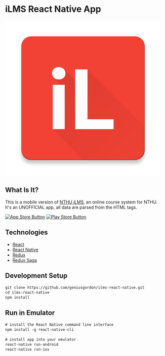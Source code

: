 # iLMS React Native App

![icon](screenshots/icon.png)

## What Is It?

This is a mobile version of [NTHU iLMS](http://lms.nthu.edu.tw), an online course system for NTHU.
It's an UNOFFICIAL app, all data are parsed from the HTML tags.

[![App Store Button](http://imgur.com/y8PTxr9.png "App Store Button")](https://itunes.apple.com/us/app/id1058257079)
[![Play Store Button](http://imgur.com/utWa1co.png "Play Store Button")](https://play.google.com/store/apps/details?id=com.geniusgordon.ilms)

## Technologies

* [React](https://facebook.github.io/react/docs/getting-started.html)
* [React Native](https://facebook.github.io/react-native/docs/getting-started.html)
* [Redux](http://redux.js.org/)
* [Redux Saga](http://yelouafi.github.io/redux-saga/)

## Development Setup

```shell
git clone https://github.com/geniusgordon/ilms-react-native.git
cd ilms-react-native
npm install
```

## Run in Emulator

```shell
# install the React Native command line interface
npm install -g react-native-cli

# install app into your emulator
react-native run-android
react-native run-ios
```
